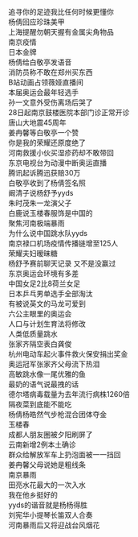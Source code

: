 追寻你的足迹我比任何时候更懂你  
杨倩回应珍珠美甲  
上海提醒勿朝天握有金属尖角物品  
南京疫情  
日本金牌  
杨倩给白敬亭发语音  
消防员称不敢在郑州买东西  
B站动画占领薇娅直播间  
本届奥运会最年轻选手  
孙一文意外受伤离场后哭了  
28日起南京鼓楼医院本部门诊正常开诊  
唐山大地震45周年  
姜冉馨等白敬亭一个赞  
你是我的荣耀还原度绝了  
河南救援小伙买湿疹药却不敢带回  
东京电视台为动漫中断奥运直播  
腾讯起诉腾迅获赔30万  
白敬亭收到了杨倩签名照  
阚清子说杨舒予yyds  
朱时茂朱一龙演父子  
白鹿说玉楼春服饰是中国的  
聚焦河南极端暴雨  
为什么说中国跳水队yyds  
南京禄口机场疫情传播链增至125人  
荣耀夫妇暧昧糖  
杨舒予赛前聊天记录 又不是没赢过  
东京奥运会环境有多差  
中国女足2比8荷兰女足  
日本乒乓男单选手全部淘汰  
有被说英文的马龙可爱到  
六公主眼里的奥运会  
人口与计划生育法将修改  
人类低质量跳水  
张家齐隔空表白龚俊  
杭州电动车起火事件救火保安捐出奖金  
奥运冠军张家齐父母流下热泪  
高敏跳水像一尾优雅的鱼  
最奶的语气说最拽的话  
德尔塔病毒载量为去年流行病株1260倍  
隔夜菜到底能不能吃  
杨倩杨皓然气步枪混合团体夺金  
玉楼春  
成都人朋友圈被夕阳刷屏了  
云南新增2例本土确诊  
群众给解放军车上扔泡面被一一挡回  
姜冉馨父母说她是粗线条  
南京暴雨  
田亮水花最大的一次入水  
我在他乡挺好的  
yyds的谐音就是杨杨得胜  
刘宪华小提琴长笛双人合奏  
河南暴雨后又将迎战台风烟花  
